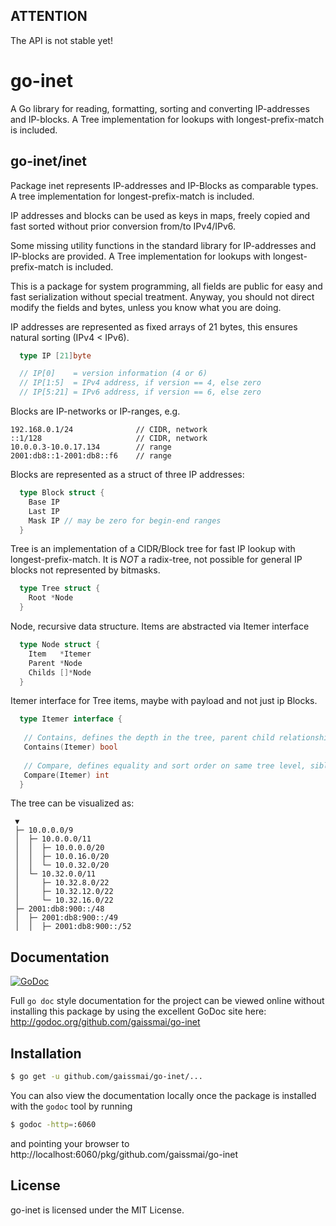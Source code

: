 ## ATTENTION

The API is not stable yet!

# go-inet

A Go library for reading, formatting, sorting and converting IP-addresses and IP-blocks.
A Tree implementation for lookups with longest-prefix-match is included.

## go-inet/inet

Package inet represents IP-addresses and IP-Blocks as comparable types.
A tree implementation for longest-prefix-match is included.

IP addresses and blocks can be used as keys in maps, freely copied and fast sorted
without prior conversion from/to IPv4/IPv6.

Some missing utility functions in the standard library for IP-addresses and IP-blocks are provided.
A Tree implementation for lookups with longest-prefix-match is included.

This is a package for system programming, all fields are public for easy and fast serialization without special treatment. Anyway, you should not direct modify the fields and bytes, unless you know what you are doing.

IP addresses are represented as fixed arrays of 21 bytes, this ensures natural sorting (IPv4 < IPv6).

```go
  type IP [21]byte

  // IP[0]    = version information (4 or 6)
  // IP[1:5]  = IPv4 address, if version == 4, else zero
  // IP[5:21] = IPv6 address, if version == 6, else zero
```

Blocks are IP-networks or IP-ranges, e.g.

    192.168.0.1/24              // CIDR, network
    ::1/128                     // CIDR, network
    10.0.0.3-10.0.17.134        // range
    2001:db8::1-2001:db8::f6    // range

Blocks are represented as a struct of three IP addresses:

```go
  type Block struct {
    Base IP
    Last IP
    Mask IP // may be zero for begin-end ranges
  }
```

Tree is an implementation of a CIDR/Block tree for fast IP lookup with longest-prefix-match.
It is *NOT* a radix-tree, not possible for general IP blocks not represented by bitmasks.

```go
  type Tree struct {
    Root *Node
  }
```

Node, recursive data structure. Items are abstracted via Itemer interface

```go
  type Node struct {
    Item   *Itemer
    Parent *Node
    Childs []*Node
  }
```

Itemer interface for Tree items, maybe with payload and not just ip Blocks.

```go
  type Itemer interface {
   
   // Contains, defines the depth in the tree, parent child relationship.
   Contains(Itemer) bool
   
   // Compare, defines equality and sort order on same tree level, siblings relationship.
   Compare(Itemer) int
  }
```

The tree can be visualized as:

```
 ▼
 ├─ 10.0.0.0/9
 │  ├─ 10.0.0.0/11
 │  │  ├─ 10.0.0.0/20
 │  │  ├─ 10.0.16.0/20
 │  │  └─ 10.0.32.0/20
 │  └─ 10.32.0.0/11
 │     ├─ 10.32.8.0/22
 │     ├─ 10.32.12.0/22
 │     └─ 10.32.16.0/22
 ├─ 2001:db8:900::/48
 │  ├─ 2001:db8:900::/49
 │  │  ├─ 2001:db8:900::/52
```

## Documentation

[![GoDoc](https://godoc.org/github.com/gaissmai/go-inet?status.svg)](https://godoc.org/github.com/gaissmai/go-inet)

Full `go doc` style documentation for the project can be viewed online without
installing this package by using the excellent GoDoc site here:
http://godoc.org/github.com/gaissmai/go-inet


## Installation

```bash
$ go get -u github.com/gaissmai/go-inet/...
```
You can also view the documentation locally once the package is installed with
the `godoc` tool by running

```bash
$ godoc -http=:6060
```
and pointing your browser to
http://localhost:6060/pkg/github.com/gaissmai/go-inet

## License

go-inet is licensed under the MIT License.

